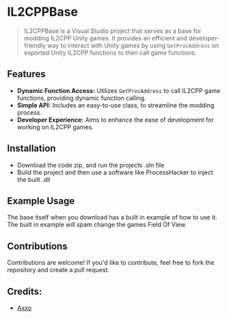 # IL2CPPBase
> IL2CPPBase is a Visual Studio project that serves as a base for modding IL2CPP Unity games. It provides an efficient and developer-friendly way to interact with Unity games by using `GetProcAddress` on exported Unity IL2CPP functions to then call game functions.

## Features
- **Dynamic Function Access:** Utilizes `GetProcAddress` to call IL2CPP game functions, providing dynamic function calling.
- **Simple API:** Includes an easy-to-use class, to streamline the modding process.
- **Developer Experience:** Aims to enhance the ease of development for working on IL2CPP games.

## Installation
- Download the code zip, and run the projects .sln file
- Build the project and then use a software like ProcessHacker to inject the built .dll

## Example Usage
The base itself when you download has a built in example of how to use it. The built in example will spam change the games Field Of View.

## Contributions
Contributions are welcome! If you'd like to contribute, feel free to fork the repository and create a pull request.

## Credits:
- [Axxo](https://www.youtube.com/@axxo1337)
